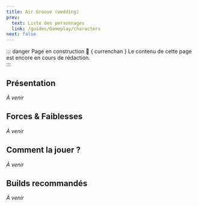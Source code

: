 ```yaml
---
title: Air Groove (wedding)
prev:
  text: Liste des personnages
  link: /guides/Gameplay/characters
next: false
---
```

<UmaBreadcrumb slug="airgroove-wedding" />
<UmaDetails slug="airgroove-wedding" />

::: danger Page en construction 🚧 { currenchan }
Le contenu de cette page est encore en cours de rédaction.  
:::

## Présentation
*À venir*

## Forces & Faiblesses
*À venir*

## Comment la jouer ?
*À venir*

## Builds recommandés
*À venir*
